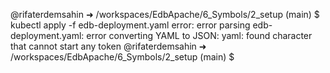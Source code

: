 @rifaterdemsahin ➜ /workspaces/EdbApache/6_Symbols/2_setup (main) $ kubectl apply -f edb-deployment.yaml
error: error parsing edb-deployment.yaml: error converting YAML to JSON: yaml: found character that cannot start any token
@rifaterdemsahin ➜ /workspaces/EdbApache/6_Symbols/2_setup (main) $ 

